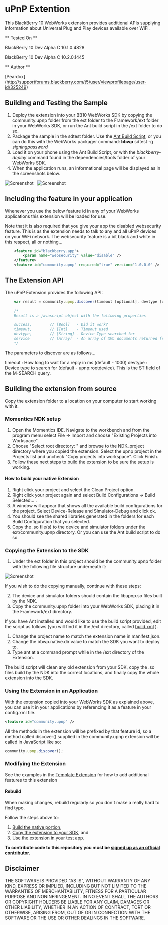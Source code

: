 uPnP Extention
==============

This BlackBerry 10 WebWorks extension provides additional APIs supplying information about Universal Plug and Play devices available over WiFi.

** Tested On **

BlackBerry 10 Dev Alpha C 10.1.0.4828

BlackBerry 10 Dev Alpha C 10.2.0.1445

** Author **

[Peardox] (http://supportforums.blackberry.com/t5/user/viewprofilepage/user-id/325249)

## Building and Testing the Sample

1. Deploy the extension into your BB10 WebWorks SDK by copying the community.upnp folder from the ext folder to the Framework/ext folder in your WebWorks SDK, or run the Ant build script in the /ext folder to do so.
2. Package the sample in the sdtest folder. Use the [Ant Build Script](https://github.com/blackberry/BB10-WebWorks-Community-Samples/tree/master/Ant-Build-Script), or you can do this with the WebWorks packager command:
	__bbwp__ sdtest -g _signingpassword_
3. Load it on your phone using the Ant Build Script, or with the _blackberry-deploy_ command found in the dependencies/tools folder of your WebWorks SDK.
4. When the application runs, an informational page will be displayed as in the screenshots below.

![Screenshot](pnpshot1.png) &nbsp;
![Screenshot](pnpshot2.png)

## Including the feature in your application
Whenever you use the below feature id in any of your WebWorks applications this extension will be loaded for use.

Note that it is also required that you give your app the disabled websecurity feature. This is as the extension needs to talk to any and all uPnP devices on your WiFi network. The websecurity feature is a bit black and white in this respect, all or nothing...

```xml
	<feature id="blackberry.app">
		<param name="websecurity" value="disable" />
	</feature>
	<feature id="community.upnp" required="true" version="1.0.0.0" />
```

## The Extension API
The uPnP Extension provides the following API:

```javascript
	var result = community.upnp.discover(timeout [optional], devtype [optional]);
	
	/*
	Result is a javascript object with the following properties

	success,      	// [Bool] 	- Did it work?
	timeout,    	// [Int] 	- Timeout used
	devtype,  		// [String] - Device Type searched for
	service			// [Array] 	- An array of XML documents returned from attached devices
	*/
```

The parameters to discover are as follows...

timeout : How long to wait for a reply in ms (default - 1000)
devtype : Device type to search for (default - upnp:rootdevice). This is the ST field of the M-SEARCH query.


## Building the extension from source

Copy the extension folder to a location on your computer to start working with it.

### Momentics NDK setup

1. Open the Momentics IDE. Navigate to the workbench and from the program menu
select File -> Import and choose "Existing Projects into Workspace".
2. Choose "Select root directory: " and browse to the NDK_project directory where you copied the extension. Select the upnp project in the Projects list and uncheck "Copy projects into workspace". Click Finish.
3. Follow these next steps to build the extension to be sure the setup is working.

#### How to build your native Extension</a>

1. Right click your project and select the Clean Project option.
2. Right click your project again and select Build Configurations -> Build Selected... .
3. A window will appear that shows all the available build configurations
for the project. Select Device-Release and Simulator-Debug and click ok.
4. You should see the shared libraries generated in the folders for each Build Configuration that you selected.
5. Copy the .so file(s) to the device and simulator folders under the ext/community.upnp directory. Or you can use the Ant build script to do so.

### Copying the Extension to the SDK</a>

1. Under the ext folder in this project should be the community.upnp folder with the following file structure underneath it:

![Screenshot](files.png)

If you wish to do the copying manually, continue with these steps:

2. The device and simulator folders should contain the libupnp.so files built by the NDK.
3. Copy the community.upnp folder into your WebWorks SDK, placing it in the Framework/ext directory.

If you have Ant installed and would like to use the build script provided, edit the script as follows (you will find it in the /ext directory, called [build.xml](https://github.com/blackberry/WebWorks-Community-APIs/tree/master/BB10/upnp/ext/build.xml) ).

1. Change the project name to match the extension name in manifest.json.
2. Change the bbwp.native.dir value to match the SDK you want to deploy to.
3. Type ant at a command prompt while in the /ext directory of the Extension. 

The build script will clean any old extension from your SDK, copy the .so files build by the NDK into the correct locations, and finally copy the whole extension into the SDK.

### Using the Extension in an Application</a>

With the extension copied into your WebWorks SDK as explained above, you can use it in your applications by referencing it as a feature in your config.xml file. 

```xml
<feature id="community.upnp" />
```

All the methods in the extension will be prefixed by that feature id, so a method called discover() supplied in the community.upnp extension will be called in JavaScript like so:

```javascript
community.upnp.discover();
```

### Modifying the Extension

See the examples in the [Template Extension](https://github.com/blackberry/WebWorks-Community-APIs/blob/master/BB10/Template) for how to add additional features to this extension

#### Rebuild 
When making changes, rebuild regularly so you don't make a really hard to find typo.

Follow the steps above to:
1. [Build the native portion](#how-to-build-your-native-extension),
2. [Copy the extension to your SDK](#copying-the-extension-to-the-sdk), and
3. [Use the extension in your test app](#using-the-extension-in-an-application).


**To contribute code to this repository you must be [signed up as an official contributor](http://blackberry.github.com/howToContribute.html).**

## Disclaimer

THE SOFTWARE IS PROVIDED "AS IS", WITHOUT WARRANTY OF ANY KIND, EXPRESS OR IMPLIED, INCLUDING BUT NOT LIMITED TO THE WARRANTIES OF MERCHANTABILITY, FITNESS FOR A PARTICULAR PURPOSE AND NONINFRINGEMENT. IN NO EVENT SHALL THE AUTHORS OR COPYRIGHT HOLDERS BE LIABLE FOR ANY CLAIM, DAMAGES OR OTHER LIABILITY, WHETHER IN AN ACTION OF CONTRACT, TORT OR OTHERWISE, ARISING FROM, OUT OF OR IN CONNECTION WITH THE SOFTWARE OR THE USE OR OTHER DEALINGS IN THE SOFTWARE.